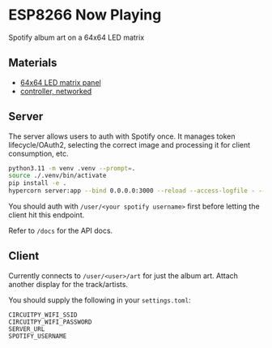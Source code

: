# ESP8266 Now Playing

Spotify album art on a 64x64 LED matrix

## Materials

* [64x64 LED matrix panel](https://www.adafruit.com/product/5362)
* [controller, networked](https://www.adafruit.com/product/4745)

## Server

The server allows users to auth with Spotify once. It manages token
lifecycle/OAuth2, selecting the correct image and processing it for client
consumption, etc.

```sh
python3.11 -m venv .venv --prompt=.
source ./.venv/bin/activate
pip install -e .
hypercorn server:app --bind 0.0.0.0:3000 --reload --access-logfile - --log-file -
```

You should auth with `/user/<your spotify username>` first before letting the
client hit this endpoint.

Refer to `/docs` for the API docs.

## Client

Currently connects to `/user/<user>/art` for just the album art. Attach another
display for the track/artists.

You should supply the following in your `settings.toml`:

```env
CIRCUITPY_WIFI_SSID
CIRCUITPY_WIFI_PASSWORD
SERVER_URL
SPOTIFY_USERNAME
```
